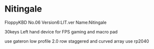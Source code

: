 # Nitingale
FloppyKBD No.06
Version6:LIT.ver
Name:Nitingale

30keys Left hand device for FPS gaming and macro pad

use gateron low profile 2.0
row staggered and curved array
use rp2040